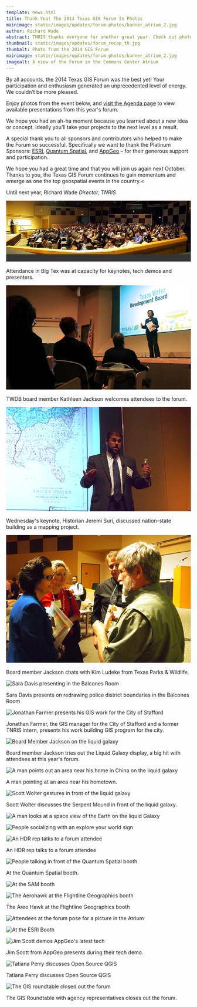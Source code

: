 ```yaml
---
template: news.html
title: Thank You! The 2014 Texas GIS Forum In Photos
mainimage: static/images/updates/forum-photos/banner_atrium_2.jpg
author: Richard Wade
abstract: TNRIS thanks everyone for another great year. Check out photos and highlights from this year's event.
thumbnail: static/images/updates/forum_recap_th.jpg
thumbalt: Photo from the 2014 GIS Forum
mainimage: static/images/updates/forum-photos/banner_atrium_2.jpg
imagealt: A view of the Forum in the Commons Center Atrium
---
```


By all accounts, the 2014 Texas GIS Forum was the best yet! Your participation and enthusiasm generated an unprecedented level of energy. We couldn’t be more pleased.

Enjoy photos from the event below, and [visit the Agenda page](texas-gis-forum/2014/index) to view available presentations from this year's forum.

We hope you had an ah-ha moment because you learned about a new idea or concept. Ideally you’ll take your projects to the next level as a result.

A special thank you to all sponsors and contributors who helped to make the Forum so successful.  Specifically we want to thank the  Platinum Sponsors: [ESRI](http://www.esri.com), [Quantum Spatial](http://www.quantumspatial.com), and [AppGeo](http://www.appgeo.com) – for their generous support and participation.

We hope you had a great time and that you will join us again next October. Thanks to you, the Texas GIS Forum continues to gain momentum and emerge as one the top geospatial events in the country.<

Until next year,
Richard Wade
*Director, TNRIS*


![A panorama of Big Tex full of attendees](static/images/updates/forum-photos/big_tex_panorama.jpg)

Attendance in Big Tex was at capacity for keynotes, tech demos and presenters.

![Board Member Kathleen Jackson welcomes attendees to the forum](static/images/updates/forum-photos/jackson_intro.jpg)

TWDB board member Kathleen Jackson welcomes attendees to the forum.

![Wednesday Keynote Jeremi Suri](static/images/updates/forum-photos/jeremi_suri_gesture.jpg)

Wednesday's keynote, Historian Jeremi Suri, discussed nation-state building as a mapping project.

![TWDB board member Kathleen Jackson chats with Kim Ludeke from Texas Parks & Wildlife](static/images/updates/forum-photos/jackson_wade_ludeke.jpg)

Board member Jackson chats with Kim Ludeke from Texas Parks & Wildlife.

<img src="{{m.link('static/images/updates/forum-photos/sara_davis.jpg')}}"  alt="Sara Davis presenting in the Balcones Room">
<p>Sara Davis presents on redrawing police district boundaries in the Balcones Room</p>
<img src="{{m.link('static/images/updates/forum-photos/farmer_balcones.jpg')}}"  alt="Jonathan Farmer presents his GIS work for the City of Stafford">
<p>Jonathan Farmer, the GIS manager for the City of Stafford and a former TNRIS intern, presents his work building GIS program for the city.</p>
<img src="{{m.link('static/images/updates/forum-photos/liquid_galaxy_jackson.jpg')}}"  alt="Board Member Jackson on the liquid galaxy">
<p>Board member Jackson tries out the Liquid Galaxy display, a big hit with attendees at this year's forum.</p>
<img src="{{m.link('static/images/updates/forum-photos/liquid_galaxy_pointing.jpg')}}"  alt="A man points out an area near his home in China on the liquid galaxy">
<p>A man pointing at an area near his hometown.</p>
<img src="{{m.link('static/images/updates/forum-photos/wolter_liquid.jpg')}}"  alt="Scott Wolter gestures in front of the liquid galaxy">
<p>Scott Wolter discusses the Serpent Mound in front of the liquid galaxy.</p>
<img src="{{m.link('static/images/updates/forum-photos/liquid_galaxy_globe.jpg')}}"  alt="A man looks at a space view of the Earth on the liquid Galaxy">
<p></p>
<img src="{{m.link('static/images/updates/forum-photos/explore_ur_world.jpg')}}"  alt="People socializing with an explore your world sign">
<p></p>
<img src="{{m.link('static/images/updates/forum-photos/hdr_booth.jpg')}}"  alt="An HDR rep talks to a forum attendee">
<p>An HDR rep talks to a forum attendee</p>
<img src="{{m.link('static/images/updates/forum-photos/quantum_booth_2.jpg')}}"  alt="People talking in front of the Quantum Spatial booth">
<p>At the Quantum Spatial booth.</p>
<img src="{{m.link('static/images/updates/forum-photos/sam_booth_2.jpg')}}"  alt="At the SAM booth">
<p></p>
<img src="{{m.link('static/images/updates/forum-photos/areo_hawk.jpg')}}"  alt="The Aerohawk at the Flightline Geographics booth">
<p>The Areo Hawk at the Flightline Geographics booth</p>
<img src="{{m.link('static/images/updates/forum-photos/shelby_gayla.jpg')}}"  alt="Attendees at the forum pose for a picture in the Atrium">
<p></p>
<img src="{{m.link('static/images/updates/forum-photos/esri_computer.jpg')}}"  alt="At the ESRI Booth">
<p></p>
<img src="{{m.link('static/images/updates/forum-photos/scott_appgeo.jpg')}}"  alt="Jim Scott demos AppGeo's latest tech">
<p>Jim Scott from AppGeo presents during their tech demo.</p>
<img src="{{m.link('static/images/updates/forum-photos/tatiana_perry.jpg')}}"  alt="Tatiana Perry discusses Open Source QGIS">
<p>Tatiana Perry discusses Open Source QGIS</p>
<img src="{{m.link('static/images/updates/forum-photos/roundtable_bigtex.jpg')}}"  alt="The GIS roundtable closed out the forum">
<p>The GIS Roundtable with agency representatives closes out the forum.</p>
